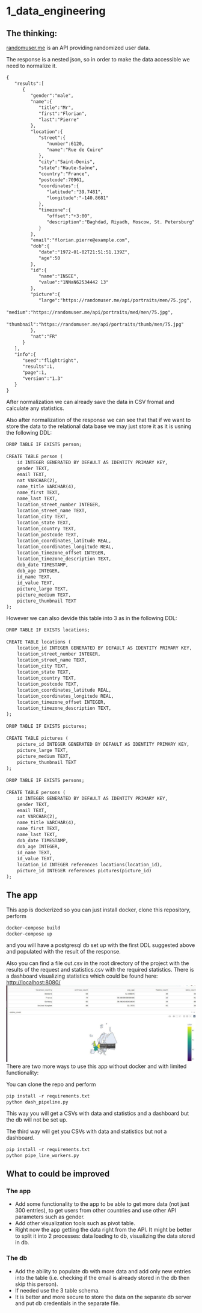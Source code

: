 # 1_data_engineering

## The thinking:

[randomuser.me](randomuser.me) is an API providing randomized user data.

The response is a nested json, so in order to make the data accessible we need to normalize it.

```
{
   "results":[
      {
         "gender":"male",
         "name":{
            "title":"Mr",
            "first":"Florian",
            "last":"Pierre"
         },
         "location":{
            "street":{
               "number":6120,
               "name":"Rue de Cuire"
            },
            "city":"Saint-Denis",
            "state":"Haute-Saône",
            "country":"France",
            "postcode":70961,
            "coordinates":{
               "latitude":"39.7481",
               "longitude":"-140.8681"
            },
            "timezone":{
               "offset":"+3:00",
               "description":"Baghdad, Riyadh, Moscow, St. Petersburg"
            }
         },
         "email":"florian.pierre@example.com",
         "dob":{
            "date":"1972-01-02T21:51:51.139Z",
            "age":50
         },
         "id":{
            "name":"INSEE",
            "value":"1NNaN62534442 13"
         },
         "picture":{
            "large":"https://randomuser.me/api/portraits/men/75.jpg",
            "medium":"https://randomuser.me/api/portraits/med/men/75.jpg",
            "thumbnail":"https://randomuser.me/api/portraits/thumb/men/75.jpg"
         },
         "nat":"FR"
      }
   ],
   "info":{
      "seed":"flightright",
      "results":1,
      "page":1,
      "version":"1.3"
   }
}
```

After normalization we can already save the data in CSV fromat and calculate any statistics.

Also after normalization of the response we can see that that if we want to store the data to the relational data base we may just store it as it is usning the following DDL:

```
DROP TABLE IF EXISTS person;

CREATE TABLE person (
    id INTEGER GENERATED BY DEFAULT AS IDENTITY PRIMARY KEY,
    gender TEXT,
    email TEXT,
    nat VARCHAR(2),
    name_title VARCHAR(4),
    name_first TEXT,
    name_last TEXT,
    location_street_number INTEGER,
    location_street_name TEXT,
    location_city TEXT,
    location_state TEXT,
    location_country TEXT,
    location_postcode TEXT,
    location_coordinates_latitude REAL,
    location_coordinates_longitude REAL,
    location_timezone_offset INTEGER,
    location_timezone_description TEXT,
    dob_date TIMESTAMP,
    dob_age INTEGER,
    id_name TEXT,
    id_value TEXT,
    picture_large TEXT,
    picture_medium TEXT,
    picture_thumbnail TEXT
);
```

However we can also devide this table into 3 as in the following DDL:
```
DROP TABLE IF EXISTS locations;

CREATE TABLE locations (
    location_id INTEGER GENERATED BY DEFAULT AS IDENTITY PRIMARY KEY,
    location_street_number INTEGER,
    location_street_name TEXT,
    location_city TEXT,
    location_state TEXT,
    location_country TEXT,
    location_postcode TEXT,
    location_coordinates_latitude REAL,
    location_coordinates_longitude REAL,
    location_timezone_offset INTEGER,
    location_timezone_description TEXT,
);

DROP TABLE IF EXISTS pictures;

CREATE TABLE pictures (
    picture_id INTEGER GENERATED BY DEFAULT AS IDENTITY PRIMARY KEY,
    picture_large TEXT,
    picture_medium TEXT,
    picture_thumbnail TEXT
);

DROP TABLE IF EXISTS persons;

CREATE TABLE persons (
    id INTEGER GENERATED BY DEFAULT AS IDENTITY PRIMARY KEY,
    gender TEXT,
    email TEXT,
    nat VARCHAR(2),
    name_title VARCHAR(4),
    name_first TEXT,
    name_last TEXT,
    dob_date TIMESTAMP,
    dob_age INTEGER,
    id_name TEXT,
    id_value TEXT,
    location_id INTEGER references locations(location_id),
    picture_id INTEGER references pictures(picture_id)
);
```

## The app
This app is dockerized so you can just install docker, clone this repository, perform
```
docker-compose build
docker-compose up
```
and you will have a postgresql db set up with the first DDL suggested above and populated with the result of the response.

Also you can find a file out.csv in the root directory of the project with the results of the request and statistics.csv with the required statistics.
There is a dashboard visualizing statistics which could be found here: [http://localhost:8080/](http://localhost:8080/)
![Alt text](dasboard.jpg?raw=true "Optional Title")
There are two more ways to use this app without docker and with limited functionality:

You can clone the repo and perform 
```
pip install -r requirements.txt
python dash_pipeline.py
```
This way you will get a CSVs with data and statistics and a dashboard but the db will not be set up.

The third way will get you CSVs with data and statistics but not a dashboard.
```
pip install -r requirements.txt
python pipe_line_workers.py
```

## What to could be improved
### The app
- Add some functionality to the app to be able to get more data (not just 300 entries), to get users from other countries and use other API parameters such as gender.
- Add other visualization tools such as pivot table.
- Right now the app getting the data right from the API. It might be better to split it into 2 processes: data loading to db, visualizing the data stored in db.
### The db
- Add the ability to populate db with more data and add only new entries into the table (i.e. checking if the email is already stored in the db then skip this person).
- If needed use the 3 table schema.
- It is better and more secure to store the data on the separate db server and put db credentials in the separate file.
